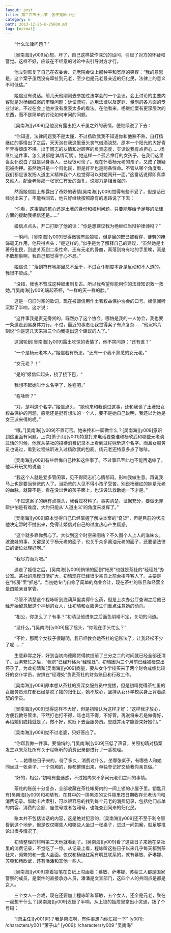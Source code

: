 ```yaml
---
layout: post
title: 第二百五十六节　各怀鬼胎（七）
category: 6
path: 2013-12-25-6-25600.md
tag: [normal]
---
```


　　“什么法律问题？”

　　[吴南海][y009]心想，坏了，自己这样故作深沉的设问，引起了对方的怀疑和警觉。这样不好，应该在不经意的讨论中去引导对方才行。

　　他立刻恢复了自己在农委会、元老院会议上那种平和宽厚的笑容：“我的意思是，这个案子虽然没有牵扯到元老，至少也是元老最亲近的归化民，法律上的意义不可低估。”

　　姬信没有说话。前几天他刚刚去参加过法学会的一个会议，会上讨论的主要内容就是对杨继红案的审理问题：诉讼流程，适用法律以及定罪、量刑的各方面的专业讨论。不过在会上他并没有发表太多的看法。在他看来，杨继红案有更深层次的东西，而不是简单的讨论如何审问的问题。

　　[吴南海][y009]见他没有露出拒人千里之外的表情，便继续说了下去：

　　“你知道，法律问题我不是太懂，不过杨欣武我不知道你和他熟不熟，自打杨继红的事情出了之后，天天泡在我这里垂头丧气借酒浇愁，原本一个阳光的大好青年弄得颓废不堪。出于同志的友情和对顾客的负责态度，实话说我有点担心……杨继红这件事，怎么说都是‘其情可悯’。她这样一个孤苦伶仃的女孩子，在我们这里当女仆说白了就是以身事人，已经很可怜了。现在怀着杨元老的孩子，又成了嫌疑犯被拘押。虽然她只是一个归化民，但是好歹也是两条性命。不管从哪个角度看，我们都应该发扬人道主义精神我个人也觉得可以对她网开一面。”这番话说得即真挚又动人，配合老吴那一张宽仁有爱的面孔，说服力是相当强的。

　　然而姬信脸上却露出了奇妙的表情[吴南海][y009]觉得有些不妥了，但是话已经说出来了，不能吞回去，他只好继续按照原有的思路说了下去：

　　“你看，这事情的核心还是土著的身份和权利问题，只要能够给予足够的法律方面的援助我相信还是……”

　　姬信点点头，开口打断了他的话：“你是想建议我为杨继红当辩护律师吗？”

　　一瞬间，[吴南海][y009]觉得微微有些狼狈，但是目的既已被看穿，徒劳的掩饰毫无作用，他只得点头：“是这样的。”似乎是为了解释自己的建议，“虽然她是土著归化民，到底关系到二条性命，还有元老的骨血，真落到符有地的手里唉，真是不敢想象啊。我自己都觉得于心不忍。”

　　姬信说：“落到符有地那里总不至于，不过女仆制度本身是反动和不人道的。我很不赞成。”

　　“没错，我也不赞成这种奴隶制复古。所以我希望你能用你的法律知识救一救她。”[吴南海][y009]端起茶杯，“一样的天一样的脸。”

　　这是一句旧时空的歌词，现在被姬信用作土著权益保护协会的口号。姬信闻听沉默了半响，这才说：

　　“这件事我是责无旁贷的，既然办了这个协会，哪怕是我的一人协会，我也要一条道走到黑身体力行。不过，最近的事态让我觉得案子有点复杂……”他沉吟片刻说“你是这几天来第三个向我提出这个建议的人了。”

　　这回轮到[吴南海][y009]露出吃惊的表情了，他不禁问道：“还有谁？”

　　“一个是杨元老本人。”姬信若有所思，“还有一个我不熟悉的女元老。”

　　“女元老？！”

　　“是的”姬信仰起头，挠了挠下巴，“

　　我想不起她叫什么名字了，姓程吧。”

　　“程咏昕？”

　　“对，是叫这个名字。”姬信点头，“她也来和我谈过这事，还和我谈了土著妇女权益保护的问题，感觉还是挺有想法的一个人，要不是她自己说明，我还以为她是女王派来得的呢。”

　　“哦，”[吴南海][y009]不置可否。她来搀和一脚做什么？[吴南海][y009]意识到这里面有问题。上次[萧子山][y001]特意打来电话要查谁和杨欣武和哪些元老谈过话的时候，他就从茶社的招待消费记录本上看到过程咏昕这个名字。而且女服务员也说过，看到过程咏昕进入过杨欣武的包厢。杨元老还特意多点了咖啡。

　　[吴南海][y009]有些后悔自己搀和这件事了。不过事已至此也不能再退缩了。他半开玩笑的说道：

　　“我这个人就是爱多管闲事，见不得同志们心情郁闷。影响我做生意。再说我马上也是要当爸爸的人了。当奶爸的人见不得小孩子受苦。别说杨继红的娃是元老的血脉，就算不是，看在没出世的孩子面上，也该设法救助她一下才是。”

　　“不过这案子的确有点挠头，我看过材料了。事实清楚，证据充分，要做无罪辩护怕是有难度，大约只能从‘人道主义’的角度来发挥了。”

　　[吴南海][y009]原本觉得自己已经掌握了解决本案的“奇货”，但是目前的状况他决定暂时不抛出来，免得让姬信对自己的过度热心产生疑惑。

　　“这个就多靠你费心了。大伙到这个时空来图啥？不久图个人上人的滋味么。波波娃的事，关键是关乎杨元老的面子，也关乎众多酱油元老的面子，还要请法律口的诸位处理好啊。”

　　“我尽力而为吧。”

　　送走了姬信之后，[吴南海][y009]悄悄的回到“帐房”也就是茶社的“经理处”办公室。茶社的规模日渐扩大，初晴现在已经很少亲自上前台招呼客人了。主要是在“帐房”里“抓总”。当初她专门自修了简单的商业会计，现在茶社的账目和经营全是由她亲自掌管。

　　尽管不清楚这个程咏昕到底葫芦里卖得什么药，但是上次办公厅查询之后他已经开始留意起这个神秘的女人，让初晴和女服务生们重点注意她的动向。

　　“相公，你怎么了？有事？”初晴见他进来之后面色阴晴不定，关切的问道。

　　“没什么，”[吴南海][y009]摇了摇头，“你现在手头忙么？”

　　“不忙，那两个女孩子很聪明，我已经教会她茶社的记账法了，让我轻松不少了呢……”

　　生意非常之好，好到当初向德隆贷得款提前了三分之二的时间就已经全部还清了。业务繁忙之后，“帐房”已经升格为“经理处”。初晴因为三个月前已经被检查出怀孕了，为此初晴和[吴南海][y009]商量，要从女仆学校买来了两个财会成绩比较好的女仆学员，安排在“经理处”负责茶社的财务账目和行政工作。

　　[吴南海][y009]原本想从茶社的资深女服务员中提拔，但是初晴觉得茶社里的女服务员现在都已经是脱了籍的归化民，她不放心，坚持从女仆学校买身上背着绝契的学员。

　　[吴南海][y009]觉得这样不大好，但是初晴认为这样才好：“这样我才放心，方便我教导管束。不然打也打不得，骂也骂不得，不好管。再说将来若是做得好，再给她们脱籍就是了。做不好，就贬下去当服务员。恩威并用才能管束好她们。”

　　[吴南海][y009]拗不过老婆，只好答应了。

　　“你帮我做一件事。要悄悄的。”[吴南海][y009]压低了声音，关照初晴对杨案发生以来茶社所有关于程咏昕的消费记录都进行了一番梳理。

　　“……她哪些日子来的，待了多久，消费过什么，坐哪张桌子，有哪些人和她同坐过一张桌子、一个包厢的，你都整理出来，单独登记好交给我你亲自做。”

　　“好的，相公。”初晴有些迷惑，不过她向来不多问元老们之间的事情。

　　茶社的账册十分复杂，全部收藏在茶社帐房内的一间上锁的小屋子里。钥匙只有[吴南海][y009]和初晴有。在其中的一排黑漆的文件柜里按日期收存元老访问和消费记录。借助卡片索引，可以很容易的找到每个元老的消费记录，包括他们点单的内容、消费的金额、座位号或者包厢号，也能查到同来的归化民。

　　账本并不包括谈话的内容，这是绝对犯忌的，[吴南海][y009]还不至于利令智昏到这个地步，但是仅仅哪些人和哪些人坐过一张桌子，进过一间包厢，就足够推论出很多情况了。

　　初晴整理的材料第二天他就看到了。[吴南海][y009]看了这些日子来她在茶社里的消费记录，不觉吃了一惊。从记录上看，程咏昕这些日子以来几乎每天都到茶社来，频繁的和一些人会面。仅仅和杨继红案有明显联系的，就有慕敏、萨琳娜、苏菀和杨欣武，还有潘潘和其他一些人。

　　[吴南海][y009]拿着铅笔在白纸上勾画着：慕敏、萨琳娜、苏菀三人都是国家警察的成员，是案件的直接承办人员，潘潘是文宣部门，这四个人的共同点是都是女人。

　　三个女人一台戏，现在还要加上程咏昕和慕敏，五个女人，还全是元老，聚在一起想干什么？[吴南海][y009]迟疑了半响，从上锁的抽屉里拿出小灵通，拨了个号码：

　　“[萧主任][y001]吗？我是南海啊，有件事想向你汇报一下”
[y001]: /characters/y001 "萧子山"
[y009]: /characters/y009 "吴南海"
